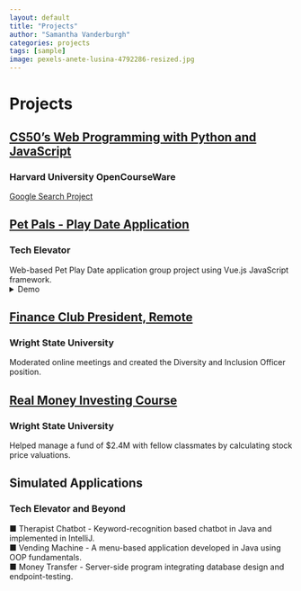 ```yaml
---
layout: default
title: "Projects"
author: "Samantha Vanderburgh"
categories: projects
tags: [sample]
image: pexels-anete-lusina-4792286-resized.jpg
---
```


<h1>Projects</h1>

<h2><a href="https://cs50.harvard.edu/web/2020/">CS50’s Web Programming with Python and JavaScript</a></h2>
<h3>Harvard University OpenCourseWare</h3>
<a href="https://vandsama.github.io/project0/index.html" target="_blank">Google Search Project</a>

<h2><a href="https://github.com/vandsama/tech.elevator.final.capstone.pet.pals">Pet Pals - Play Date Application</a></h2>
<h3>Tech Elevator</h3>
Web-based Pet Play Date application group project using Vue.js JavaScript framework.

<!-- <bodyMov>
  <div class="wrapperMov">
    <input type="checkbox">
    <div class="video">
      <video src="https://user-images.githubusercontent.com/122122309/215668696-d950a0a9-1f08-4832-87a2-600175c2c5f3.mov" loop muted autoplay playsinline></video>
    </div>
    <div class="text">
      <span data-text="Watch the video"></span>
    </div>
  </div>
</bodyMov>
 -->
<details><summary>Demo</summary> <br>
  <video playsinline muted controls src="https://user-images.githubusercontent.com/122122309/215668696-d950a0a9-1f08-4832-87a2-600175c2c5f3.mov" muted="muted" class="d-block rounded-bottom-2 width-fit" style="max-height:640px;">
  </video>
</details>  


<h2><a href="https://business.wright.edu/finance-and-financial-services/finance-club">Finance Club President, Remote</a></h2>
<h3>Wright State University</h3>
Moderated online meetings and created the Diversity and Inclusion Officer position.

<h2><a href="https://www.bizjournals.com/dayton/news/2022/06/03/wright-state-finance-students-develop-real-life-in.html">Real Money Investing Course</a></h2>
<h3>Wright State University</h3>
Helped manage a fund of $2.4M with fellow classmates by calculating stock price valuations.

<h2>Simulated Applications</h2>
<h3>Tech Elevator and Beyond</h3>
■ Therapist Chatbot - Keyword-recognition based chatbot in Java and implemented in IntelliJ. <br>
■ Vending Machine - A menu-based application developed in Java using OOP fundamentals. <br>
■ Money Transfer - Server-side program integrating database design and endpoint-testing. <br>
